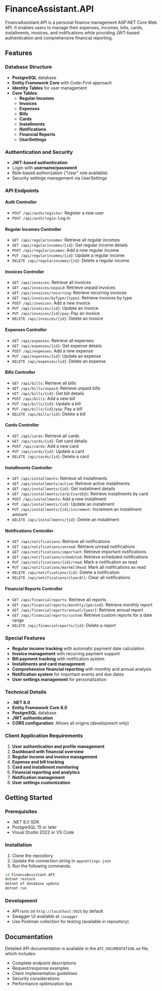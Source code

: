 # FinanceAssistant.API

FinanceAssistant.API is a personal finance management ASP.NET Core Web API. It enables users to manage their expenses, incomes, bills, cards, installments, invoices, and notifications while providing JWT-based authentication and comprehensive financial reporting.

## Features

### Database Structure
- **PostgreSQL** database
- **Entity Framework Core** with Code-First approach
- **Identity Tables** for user management
- **Core Tables**:
  - **Regular Incomes**
  - **Invoices**
  - **Expenses**
  - **Bills**
  - **Cards**
  - **Installments**
  - **Notifications**
  - **Financial Reports**
  - **UserSettings**

### Authentication and Security
- **JWT-based authentication**
- Login with **username/password**
- Role-based authorization ("User" role available)
- Security settings management via UserSettings

### API Endpoints

#### Auth Controller
- `POST /api/auth/register`: Register a new user
- `POST /api/auth/login`: Log in

#### Regular Incomes Controller
- `GET /api/regularincomes`: Retrieve all regular incomes
- `GET /api/regularincomes/{id}`: Get regular income details
- `POST /api/regularincomes`: Add a new regular income
- `PUT /api/regularincomes/{id}`: Update a regular income
- `DELETE /api/regularincomes/{id}`: Delete a regular income

#### Invoices Controller
- `GET /api/invoices`: Retrieve all invoices
- `GET /api/invoices/unpaid`: Retrieve unpaid invoices
- `GET /api/invoices/recurring`: Retrieve recurring invoices
- `GET /api/invoices/byType/{type}`: Retrieve invoices by type
- `POST /api/invoices`: Add a new invoice
- `PUT /api/invoices/{id}`: Update an invoice
- `PUT /api/invoices/{id}/pay`: Pay an invoice
- `DELETE /api/invoices/{id}`: Delete an invoice

#### Expenses Controller
- `GET /api/expenses`: Retrieve all expenses
- `GET /api/expenses/{id}`: Get expense details
- `POST /api/expenses`: Add a new expense
- `PUT /api/expenses/{id}`: Update an expense
- `DELETE /api/expenses/{id}`: Delete an expense

#### Bills Controller
- `GET /api/bills`: Retrieve all bills
- `GET /api/bills/unpaid`: Retrieve unpaid bills
- `GET /api/bills/{id}`: Get bill details
- `POST /api/bills`: Add a new bill
- `PUT /api/bills/{id}`: Update a bill
- `PUT /api/bills/{id}/pay`: Pay a bill
- `DELETE /api/bills/{id}`: Delete a bill

#### Cards Controller
- `GET /api/cards`: Retrieve all cards
- `GET /api/cards/{id}`: Get card details
- `POST /api/cards`: Add a new card
- `PUT /api/cards/{id}`: Update a card
- `DELETE /api/cards/{id}`: Delete a card

#### Installments Controller
- `GET /api/installments`: Retrieve all installments
- `GET /api/installments/active`: Retrieve active installments
- `GET /api/installments/{id}`: Get installment details
- `GET /api/installments/card/{cardId}`: Retrieve installments by card
- `POST /api/installments`: Add a new installment
- `PUT /api/installments/{id}`: Update an installment
- `PUT /api/installments/{id}/increment`: Increment an installment amount
- `DELETE /api/installments/{id}`: Delete an installment

#### Notifications Controller
- `GET /api/notifications`: Retrieve all notifications
- `GET /api/notifications/unread`: Retrieve unread notifications
- `GET /api/notifications/important`: Retrieve important notifications
- `GET /api/notifications/scheduled`: Retrieve scheduled notifications
- `PUT /api/notifications/{id}/read`: Mark a notification as read
- `PUT /api/notifications/markAllRead`: Mark all notifications as read
- `DELETE /api/notifications/{id}`: Delete a notification
- `DELETE /api/notifications/clearAll`: Clear all notifications

#### Financial Reports Controller
- `GET /api/financialreports`: Retrieve all reports
- `GET /api/financialreports/monthly/{period}`: Retrieve monthly report
- `GET /api/financialreports/annual/{year}`: Retrieve annual report
- `GET /api/financialreports/custom`: Retrieve custom reports for a date range
- `DELETE /api/financialreports/{id}`: Delete a report

### Special Features
- **Regular income tracking** with automatic payment date calculation
- **Invoice management** with recurring payment support
- **Bill payment tracking** with notification system
- **Installments and card management**
- **Comprehensive financial reporting** with monthly and annual analysis
- **Notification system** for important events and due dates
- **User settings management** for personalization

### Technical Details
- **.NET 8.0**
- **Entity Framework Core 8.0**
- **PostgreSQL** database
- **JWT authentication**
- **CORS configuration**: Allows all origins (development only)

### Client Application Requirements
1. **User authentication and profile management**
2. **Dashboard with financial overview**
3. **Regular income and invoice management**
4. **Expense and bill tracking**
5. **Card and installment monitoring**
6. **Financial reporting and analytics**
7. **Notification management**
8. **User settings customization**

## Getting Started

### Prerequisites
- .NET 8.0 SDK
- PostgreSQL 15 or later
- Visual Studio 2022 or VS Code

### Installation
1. Clone the repository
2. Update the connection string in `appsettings.json`
3. Run the following commands:
```bash
cd FinanceAssistant.API
dotnet restore
dotnet ef database update
dotnet run
```

### Development
- API runs on `http://localhost:5025` by default
- Swagger UI available at `/swagger`
- Use Postman collection for testing (available in repository)

## Documentation
Detailed API documentation is available in the `API_DOCUMENTATION.md` file, which includes:
- Complete endpoint descriptions
- Request/response examples
- Client implementation guidelines
- Security considerations
- Performance optimization tips

